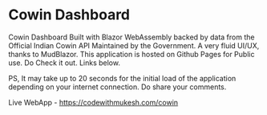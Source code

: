 # Cowin Dashboard

Cowin Dashboard Built with Blazor WebAssembly backed by data from the Official Indian Cowin API Maintained by the Government. A very fluid UI/UX, thanks to MudBlazor. This application is hosted on Github Pages for Public use. Do Check it out. Links below.

PS, It may take up to 20 seconds for the initial load of the application depending on your internet connection. Do share your comments.

Live WebApp - https://codewithmukesh.com/cowin
